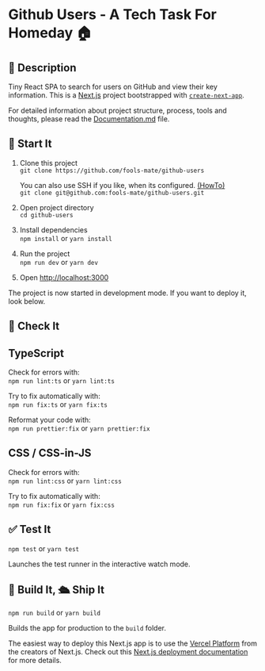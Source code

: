 # Github Users - A Tech Task For Homeday 🏠

## 📝 Description
Tiny React SPA to search for users on GitHub and view their key information.
This is a [Next.js](https://nextjs.org/) project bootstrapped with [`create-next-app`](https://github.com/vercel/next.js/tree/canary/packages/create-next-app).

For detailed information about project structure, process, tools and thoughts, please read the [Documentation.md](docs/documentation.md) file.

## 🚀 Start It

1. Clone this project  
`git clone https://github.com/fools-mate/github-users`

    You can also use SSH if you like, when its configured. [(HowTo)](https://docs.github.com/en/github/authenticating-to-github/connecting-to-github-with-ssh)   
    `git clone git@github.com:fools-mate/github-users.git`

2. Open project directory  
`cd github-users`

3. Install dependencies  
`npm install` or `yarn install`

4. Run the project   
`npm run dev` or `yarn dev` 

5. Open [http://localhost:3000](http://localhost:3000) 

The project is now started in development mode. 
If you want to deploy it, look below.

## 🔎 Check It

## TypeScript
Check for errors with:  
`npm run lint:ts` or `yarn lint:ts`  

Try to fix automatically with:  
`npm run fix:ts` or `yarn fix:ts`

Reformat your code with:  
`npm run prettier:fix` or `yarn prettier:fix`  

## CSS / CSS-in-JS
Check for errors with:  
`npm run lint:css` or `yarn lint:css`  

Try to fix automatically with:  
`npm run fix:fix` or `yarn fix:css`

## ✅ Test It 
`npm test` or `yarn test`

Launches the test runner in the interactive watch mode.

## 🔨 Build It, 🛳 Ship It
`npm run build` or `yarn build`

Builds the app for production to the `build` folder.  

The easiest way to deploy this Next.js app is to use the [Vercel Platform](https://vercel.com/import?utm_medium=default-template&filter=next.js&utm_source=create-next-app&utm_campaign=create-next-app-readme) from the creators of Next.js.
Check out this [Next.js deployment documentation](https://nextjs.org/docs/deployment) for more details.
